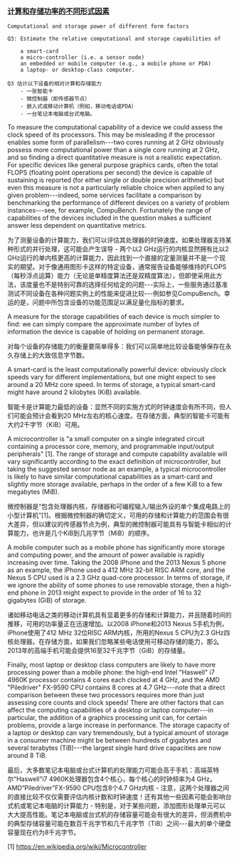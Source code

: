 ### [计算和存储功率的不同形式因素](https://bristolcrypto.blogspot.com/2014/10/52-things-q3-computational-and-storage.html)

```
Computational and storage power of different form factors

Q3: Estimate the relative computational and storage capabilities of

    a smart-card
    a micro-controller (i.e. a sensor node)
    an embedded or mobile computer (e.g., a mobile phone or PDA)
    a laptop- or desktop-class computer.

Q3 估计以下设备的相对计算和存储能力
    - 一张智能卡
    - 微控制器（即传感器节点）
    - 嵌入式或移动计算机（例如，移动电话或PDA）
    - 一台笔记本电脑或台式电脑。
```

To measure the computational capability of a device we could assess the clock speed of its processors. This may be misleading if the processor enables some form of parallelism---two cores running at 2 GHz obviously possess more computational power than a single core running at 2 GHz, and so finding a direct quantitative measure is not a realistic expectation. For specific devices like general purpose graphics cards, often the total FLOPS (floating point operations per second) the device is capable of sustaining is reported (for either single or double precision arithmetic) but even this measure is not a particularly reliable choice when applied to any given problem---indeed, some services facilitate a comparison by benchmarking the performance of different devices on a variety of problem instances---see, for example, CompuBench. Fortunately the range of capabilities of the devices included in the question makes a sufficient answer less dependent on quantitative metrics.

为了测量设备的计算能力，我们可以评估其处理器的时钟速度。如果处理器支持某种形式的并行处理，这可能会产生误导 - 两个以2 GHz运行的内核显然拥有比以2 GHz运行的单内核更高的计算能力，因此找到一个直接的定量测量并不是一个现实的期望。对于像通用图形卡这样的特定设备，通常报告设备能够维持的FLOPS（每秒浮点运算）能力（无论是单精度算法还是双精度算法），但即使采用此方法，该度量也不是特别可靠的选择任何给定的问题---实际上，一些服务通过基准测试不同设备在各种问题实例上的性能来促进比较---例如参见CompuBench。幸运的是，问题中所包含设备的功能范围足以满足量化指标的要求。

A measure for the storage capabilities of each device is much simpler to find: we can simply compare the approximate number of bytes of information the device is capable of holding on permanent storage.

对每个设备的存储能力的衡量要简单得多：我们可以简单地比较设备能够保存在永久存储上的大致信息字节数。

A smart-card is the least computationally powerful device: obviously clock speeds vary for different implementations, but one might expect to see around a 20 MHz core speed. In terms of storage, a typical smart-card might have around 2 kilobytes (KiB) available.

智能卡是计算能力最低的设备：显然不同的实施方式的时钟速度会有所不同，但人们可能会预计会看到20 MHz左右的核心速度。在存储方面，典型的智能卡可能有大约2千字节（KiB）可用。

A microcontroller is "a small computer on a single integrated circuit containing a processor core, memory, and programmable input/output peripherals" [1]. The range of storage and compute capability available will vary significantly according to the exact definition of microcontroller, but taking the suggested sensor node as an example, a typical microcontroller is likely to have similar computational capabilities as a smart-card and slightly more storage available, perhaps in the order of a few KiB to a few megabytes (MiB).

微控制器是“包含处理器内核，存储器和可编程输入/输出外设的单个集成电路上的小型计算机”[1]。根据微控制器的确切定义，可用的存储和计算能力的范围会有很大差异，但以建议的传感器节点为例，典型的微控制器可能具有与智能卡相似的计算能力，也许是几个KiB到几兆字节（MiB）的顺序。

A mobile computer such as a mobile phone has significantly more storage and computing power, and the amount of power available is rapidly increasing over time. Taking the 2008 iPhone and the 2013 Nexus 5 phone as an example, the iPhone used a 412 MHz 32-bit RISC ARM core, and the Nexus 5 CPU used is a 2.3 GHz quad-core processor. In terms of storage, if we ignore the ability of some phones to use removable storage, then a high-end phone in 2013 might expect to provide in the order of 16 to 32 gigabytes (GiB) of storage.

诸如移动电话之类的移动计算机具有显着更多的存储和计算能力，并且随着时间的推移，可用的功率量正在迅速增加。以2008 iPhone和2013 Nexus 5手机为例，iPhone使用了412 MHz 32位RISC ARM内核，所用的Nexus 5 CPU为2.3 GHz四核处理器。在存储方面，如果我们忽略某些电话使用可移动存储的能力，那么2013年的高端手机可能会提供16至32千兆字节（GiB）的存储量。

Finally, most laptop or desktop class computers are likely to have more processing power than a mobile phone: the high-end Intel "Haswell" i7 4960K processor contains 4 cores each clocked at 4 GHz, and the AMD "Piledriver" FX-9590 CPU contains 8 cores at 4.7 GHz---note that a direct comparison between these two processors requires more than just assessing core counts and clock speeds! There are other factors that can affect the computing capabilities of a desktop or laptop computer---in particular, the addition of a graphics processing unit can, for certain problems, provide a large increase in performance. The storage capacity of a laptop or desktop can vary tremendously, but a typical amount of storage in a consumer machine might be between hundreds of gigabytes and several terabytes (TiB)---the largest single hard drive capacities are now around 8 TiB.

最后，大多数笔记本电脑或台式计算机的处理能力可能会高于手机：高端英特尔“Haswell”i7 4960K处理器包含4个核心，每个核心的时钟频率为4 GHz，AMD“Piledriver”FX-9590 CPU包含8个4.7 GHz内核 - 注意，这两个处理器之间的直接比较不仅仅需要评估内核计数和时钟速度！还有其他一些因素可能会影响台式机或笔记本电脑的计算能力 - 特别是，对于某些问题，添加图形处理单元可以大大提高性能。笔记本电脑或台式机的存储容量可能会有很大的差异，但消费机中的典型存储容量可能在数百千兆字节和几千兆字节（TiB）之间---最大的单个硬盘容量现在约为8千兆字节。

[1] https://en.wikipedia.org/wiki/Microcontroller

